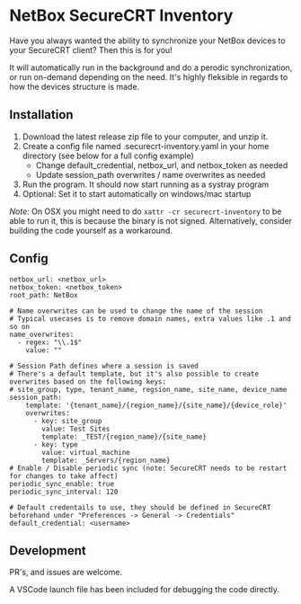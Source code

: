 # NetBox SecureCRT Inventory
Have you always wanted the ability to synchronize your NetBox devices to your SecureCRT client? Then this is for you!

It will automatically run in the background and do a perodic synchronization, or run on-demand depending on the need. It's highly fleksible in regards to how the devices structure is made.

## Installation
1. Download the latest release zip file to your computer, and unzip it.
2. Create a config file named .securecrt-inventory.yaml in your home directory (see below for a full config example)
   - Change default_credential, netbox_url, and netbox_token as needed
   - Update session_path overwrites / name overwrites as needed
3. Run the program. It should now start running as a systray program
4. Optional: Set it to start automatically on windows/mac startup

*Note:* On OSX you might need to do `xattr -cr securecrt-inventory` to be able to run it, this is because the binary is not signed. Alternatively, consider building the code yourself as a workaround.

## Config
```
netbox_url: <netbox_url>
netbox_token: <netbox_token>
root_path: NetBox

# Name overwrites can be used to change the name of the session
# Typical usecases is to remove domain names, extra values like .1 and so on
name_overwrites:
  - regex: "\\.1$"
    value: ""

# Session Path defines where a session is saved
# There's a default template, but it's also possible to create overwrites based on the following keys:
# site_group, type, tenant_name, regsion_name, site_name, device_name
session_path:
    template: '{tenant_name}/{region_name}/{site_name}/{device_role}'
    overwrites:
      - key: site_group
        value: Test Sites
        template: _TEST/{region_name}/{site_name}
      - key: type
        value: virtual_machine
        template: _Servers/{region_name}
# Enable / Disable periodic sync (note: SecureCRT needs to be restart for changes to take affect)
periodic_sync_enable: true
periodic_sync_interval: 120

# Default credentails to use, they should be defined in SecureCRT beforehand under "Preferences -> General -> Credentials"
default_credential: <username>
```

## Development
PR's, and issues are welcome.

A VSCode launch file has been included for debugging the code directly.
